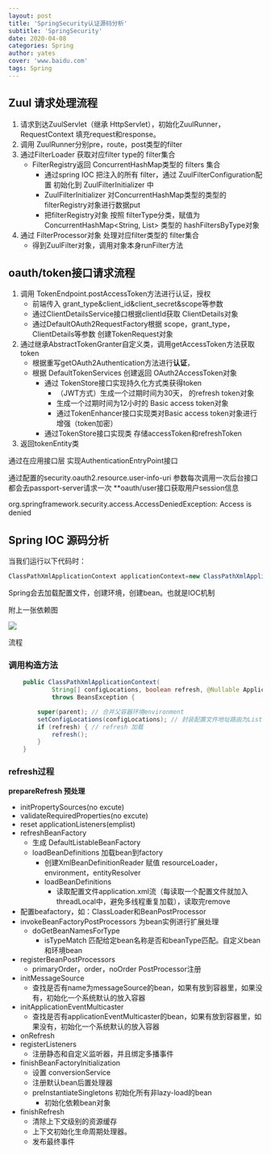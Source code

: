 ```yaml
---
layout: post
title: 'SpringSecurity认证源码分析'
subtitle: 'SpringSecurity'
date: 2020-04-08
categories: Spring
author: yates
cover: 'www.baidu.com'
tags: Spring
---
```


## Zuul 请求处理流程

1. 请求到达ZuulServlet（继承 HttpServlet），初始化ZuulRunner，RequestContext 填充request和response。   
2. 调用 ZuulRunner分别pre，route，post类型的filter
3. 通过FilterLoader 获取对应filter type的  filter集合
	- FilterRegistry返回 ConcurrentHashMap类型的 filters 集合
		- 通过spring IOC 把注入的所有 filter，通过 ZuulFilterConfiguration配置 初始化到 ZuulFilterInitializer 中
		- ZuulFilterInitializer 对ConcurrentHashMap类型的类型的 filterRegistry对象进行数据put
		- 把filterRegistry对象 按照 filterType分类，赋值为 ConcurrentHashMap<String, List<ZuulFilter>> 类型的 hashFiltersByType对象
4. 通过 FilterProcessor对象 处理对应filter类型的 filter集合
	- 得到ZuulFilter对象，调用对象本身runFilter方法
	
	
## oauth/token接口请求流程

1. 调用 TokenEndpoint.postAccessToken方法进行认证，授权
	- 前端传入 grant_type&client_id&client_secret&scope等参数
	- 通过ClientDetailsService接口根据clientId获取 ClientDetails对象
	- 通过DefaultOAuth2RequestFactory根据 scope，grant_type，ClientDetails等参数 创建TokenRequest对象
2. 通过继承AbstractTokenGranter自定义类，调用getAccessToken方法获取token
	- 根据重写getOAuth2Authentication方法进行**认证**，
	- 根据 DefaultTokenServices 创建返回 OAuth2AccessToken对象
		- 通过 TokenStore接口实现持久化方式类获得token
			- （JWT方式）生成一个过期时间为30天， 的refresh token对象
			- 生成一个过期时间为12小时的 Basic access token对象
			- 通过TokenEnhancer接口实现类对Basic access token对象进行增强（token加密）
		- 通过TokenStore接口实现类 存储accessToken和refreshToken
3. 返回tokenEntity类

通过在应用接口层 实现AuthenticationEntryPoint接口

通过配置的security.oauth2.resource.user-info-uri 参数每次调用一次后台接口都会去passport-server请求一次 **oauth/user接口获取用户session信息

 org.springframework.security.access.AccessDeniedException: Access is denied
 
 
## Spring IOC 源码分析

当我们运行以下代码时：

```Java
ClassPathXmlApplicationContext applicationContext=new ClassPathXmlApplicationContext("applicationContext.xml");
```
Spring会去加载配置文件，创建环境，创建bean。也就是IOC机制

附上一张依赖图

![](https://yatesblog.oss-cn-shenzhen.aliyuncs.com/img/2018-08-26-springsource/2.png)

流程

### **调用构造方法**

```Java
	public ClassPathXmlApplicationContext(
			String[] configLocations, boolean refresh, @Nullable ApplicationContext parent)
			throws BeansException {

		super(parent); // 合并父容器环境environment
		setConfigLocations(configLocations); // 封装配置文件地址路由为List集合
		if (refresh) { // refresh 加载
			refresh();
		}
	}
```

### **refresh过程**

**prepareRefresh 预处理**

- initPropertySources(no excute)	
- validateRequiredProperties(no excute)
- reset applicationListeners(emplist)
- refreshBeanFactory
	- 生成 DefaultListableBeanFactory
	- loadBeanDefinitions 加载bean到factory
		- 创建XmlBeanDefinitionReader 赋值 resourceLoader， environment，entityResolver
		- loadBeanDefinitions
			- 读取配置文件application.xml流（每读取一个配置文件就加入threadLocal中，避免多线程重复加载），读取完remove
- 配置beafactory，如：ClassLoader和BeanPostProcessor
- invokeBeanFactoryPostProcessors 为bean实例进行扩展处理
	- doGetBeanNamesForType
		- isTypeMatch 匹配给定bean名称是否和beanType匹配。自定义bean和环境bean
- registerBeanPostProcessors
	- primaryOrder，order，noOrder PostProcessor注册
- initMessageSource
	- 查找是否有name为messageSource的bean，如果有放到容器里，如果没有，初始化一个系统默认的放入容器
- initApplicationEventMulticaster
	- 查找是否有applicationEventMulticaster的bean，如果有放到容器里，如果没有，初始化一个系统默认的放入容器
- onRefresh
- registerListeners
	- 注册静态和自定义监听器，并且绑定多播事件
- finishBeanFactoryInitialization
	- 设置 conversionService
	- 注册默认bean后置处理器
	- preInstantiateSingletons 初始化所有非lazy-load的bean
		- 初始化依赖bean对象	
- finishRefresh
	- 清除上下文级别的资源缓存
	- 上下文初始化生命周期处理器。
	- 发布最终事件